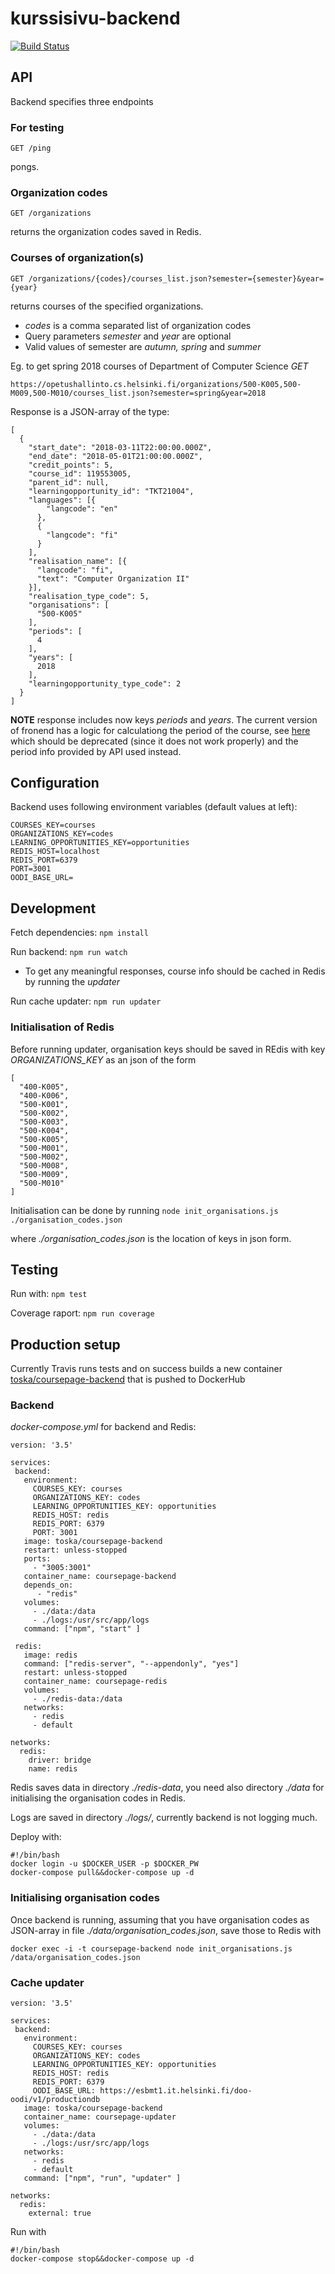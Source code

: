 # kurssisivu-backend

[![Build Status](https://travis-ci.org/UniversityOfHelsinkiCS/kurssisivu-backend.svg?branch=master)](https://travis-ci.org/UniversityOfHelsinkiCS/kurssisivu-backend)

## API

Backend specifies three endpoints  

### For testing

```
GET /ping
```

pongs.

### Organization codes

```
GET /organizations
```

returns the organization codes saved in Redis.

### Courses of organization(s)

```
GET /organizations/{codes}/courses_list.json?semester={semester}&year={year}
```

returns courses of the specified organizations.

- _codes_ is a comma separated list of organization codes
- Query parameters _semester_ and _year_ are optional
- Valid values of semester are _autumn, spring_ and _summer_

Eg. to get spring 2018 courses of Department of Computer Science _GET_ 

```
https://opetushallinto.cs.helsinki.fi/organizations/500-K005,500-M009,500-M010/courses_list.json?semester=spring&year=2018
```

Response is a JSON-array of the type:

```
[
  {
    "start_date": "2018-03-11T22:00:00.000Z",
    "end_date": "2018-05-01T21:00:00.000Z",
    "credit_points": 5,
    "course_id": 119553005,
    "parent_id": null,
    "learningopportunity_id": "TKT21004",
    "languages": [{
        "langcode": "en"
      },
      {
        "langcode": "fi"
      }
    ],
    "realisation_name": [{
      "langcode": "fi",
      "text": "Computer Organization II"
    }],
    "realisation_type_code": 5,
    "organisations": [
      "500-K005"
    ],
    "periods": [
      4
    ],
    "years": [
      2018
    ],
    "learningopportunity_type_code": 2
  }
]
```

**NOTE** response includes now keys _periods_ and _years_. The current version of fronend has a logic for calculationg the period of the course, see [here](https://github.com/UH-StudentServices/kurssisivu/blob/master/src/utils/semesters/index.js) which should be deprecated (since it does not work properly) and the period info provided by API used instead.

## Configuration

Backend uses following environment variables (default values at left):

```
COURSES_KEY=courses
ORGANIZATIONS_KEY=codes
LEARNING_OPPORTUNITIES_KEY=opportunities
REDIS_HOST=localhost
REDIS_PORT=6379
PORT=3001
OODI_BASE_URL=
```

## Development

Fetch dependencies: `npm install`

Run backend: `npm run watch`
- To get any meaningful responses, course info should be cached in Redis by running the _updater_

Run cache updater: `npm run updater`

### Initialisation of Redis

Before running updater,  organisation keys should be saved in REdis with key _ORGANIZATIONS_KEY_ as an json of the form

```
[
  "400-K005", 
  "400-K006",
  "500-K001",
  "500-K002",
  "500-K003",
  "500-K004",
  "500-K005",
  "500-M001", 
  "500-M002", 
  "500-M008",
  "500-M009", 
  "500-M010"
]
```

Initialisation can be done by running `node init_organisations.js ./organisation_codes.json`

where _./organisation_codes.json_ is the location of keys in json form.

## Testing

Run with: `npm test`

Coverage raport: `npm run coverage` 

## Production setup

Currently Travis runs tests and on success builds a new container [toska/coursepage-backend](https://hub.docker.com/r/toska/coursepage-backend/) that is pushed to DockerHub 

### Backend

_docker-compose.yml_ for backend and Redis:

```
version: '3.5'

services:
 backend:
   environment:
     COURSES_KEY: courses
     ORGANIZATIONS_KEY: codes
     LEARNING_OPPORTUNITIES_KEY: opportunities
     REDIS_HOST: redis
     REDIS_PORT: 6379
     PORT: 3001
   image: toska/coursepage-backend
   restart: unless-stopped
   ports:
     - "3005:3001"
   container_name: coursepage-backend
   depends_on:
      - "redis"
   volumes:
     - ./data:/data
     - ./logs:/usr/src/app/logs
   command: ["npm", "start" ]

 redis:
   image: redis
   command: ["redis-server", "--appendonly", "yes"]
   restart: unless-stopped
   container_name: coursepage-redis
   volumes:
     - ./redis-data:/data
   networks:
     - redis
     - default

networks:
  redis:
    driver: bridge
    name: redis
```

Redis saves data in directory _./redis-data_, you need also directory _./data_ for initialising the organisation codes in Redis.

Logs are saved in directory _./logs/_, currently backend is not logging much.

Deploy with: 

```
#!/bin/bash
docker login -u $DOCKER_USER -p $DOCKER_PW
docker-compose pull&&docker-compose up -d
```

### Initialising organisation codes

Once backend is running, assuming that you have organisation codes as JSON-array in file _./data/organisation_codes.json_, save those to Redis with 

```
docker exec -i -t coursepage-backend node init_organisations.js /data/organisation_codes.json
```

### Cache updater

```
version: '3.5'

services:
 backend:
   environment:
     COURSES_KEY: courses
     ORGANIZATIONS_KEY: codes
     LEARNING_OPPORTUNITIES_KEY: opportunities
     REDIS_HOST: redis
     REDIS_PORT: 6379
     OODI_BASE_URL: https://esbmt1.it.helsinki.fi/doo-oodi/v1/productiondb
   image: toska/coursepage-backend
   container_name: coursepage-updater
   volumes:
     - ./data:/data
     - ./logs:/usr/src/app/logs
   networks:
     - redis
     - default
   command: ["npm", "run", "updater" ]

networks:
  redis:
    external: true
```

Run with 

```
#!/bin/bash
docker-compose stop&&docker-compose up -d
```
